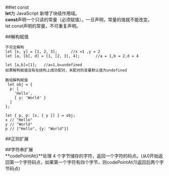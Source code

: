 ##let const   
**let**为 JavaScript 新增了块级作用域。    
**const**声明一个只读的常量（必须赋值）。一旦声明，常量的值就不能改变。    
let const声明的常量，不可重复声明。     

##解构赋值    
```  
不完全解构       
let [x, y] = [1, 2, 3];      //x =1 ,y = 2    
let [a, [b], d] = [1, [2, 3], 4];       //a = 1,b = 2,d = 4    
```

```    
let [a,b]=[1];   //a=1,b=undefined     
如果解构赋值没有在结构上成功配对，未配对的变量默认值为undefined 
```

``` 
数组解构赋值
 let obj = {
  p: [
    'Hello',
    { y: 'World' }
  ]
};

let { p, p: [x, { y }] } = obj;
x // "Hello"
y // "World"
p // ["Hello", {y: "World"}]
```

##正则扩展

##字符串扩展   
**codePointAt()**处理 4 个字节储存的字符，返回一个字符的码点。(从0开始返回第一个字符码点，如果第一个字符有四个字节，则codePointAt(1)返回后两个字节码点)   